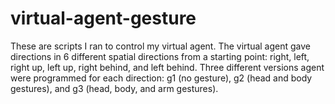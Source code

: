 # virtual-agent-gesture

These are scripts I ran to control my virtual agent. The virtual agent gave directions in 6 different spatial directions from a starting point: right, left, right up, left up, right behind, and left behind. Three different versions agent were programmed for each direction: g1 (no gesture), g2 (head and body gestures), and g3 (head, body, and arm gestures).
